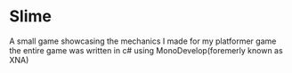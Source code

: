 # Slime

A small game showcasing the mechanics I made for my platformer game<br>
the entire game was written in c# using MonoDevelop(foremerly known as XNA)

